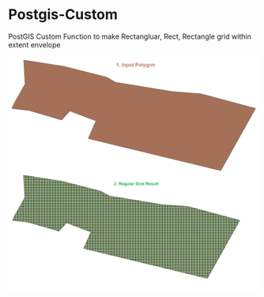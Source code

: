 # Postgis-Custom
PostGIS Custom Function to make Rectangluar, Rect, Rectangle grid within extent envelope

![postgis](https://github.com/ImranMax/PostGIS-Custom/blob/master/Rectangle/intersected.png)
